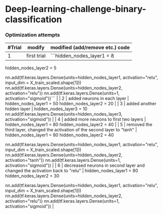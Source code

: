 # Deep-learning-challenge-binary-classification

### Optimization attempts
| #Trial | modify | modified (add/remove etc.) code |
|--------|--------|---------|
| 1 | first trial | ```hidden_nodes_layer1 = 8
hidden_nodes_layer2 = 5

nn.add(tf.keras.layers.Dense(units=hidden_nodes_layer1, activation="relu", input_dim = X_train_scaled.shape[1]))
nn.add(tf.keras.layers.Dense(units=hidden_nodes_layer2, activation="relu"))
nn.add(tf.keras.layers.Dense(units=1, activation="sigmoid"))``` |
| 2 | added neurons in each layer | 
hidden_nodes_layer1 =  50
hidden_nodes_layer2 = 20 |
| 3 | added another hidden layer | 
hidden_nodes_layer3 = 10
nn.add(tf.keras.layers.Dense(units=hidden_nodes_layer3, activation="sigmoid")) |
| 4 | added more neurons to first two layers | 
hidden_nodes_layer1 =  80
hidden_nodes_layer2 = 40 |
| 5 | removed the third layer, changed the activation of the second layer to "tanh" | 
hidden_nodes_layer1 = 80
hidden_nodes_layer2 = 40

nn.add(tf.keras.layers.Dense(units=hidden_nodes_layer1, activation="relu", input_dim = X_train_scaled.shape[1]))
nn.add(tf.keras.layers.Dense(units=hidden_nodes_layer2, activation="tanh"))
nn.add(tf.keras.layers.Dense(units=1, activation="sigmoid")) |
| 6 | decreased neurons in second layer and changed the activation back to "relu" | 
hidden_nodes_layer1 =  80
hidden_nodes_layer2 = 30

nn.add(tf.keras.layers.Dense(units=hidden_nodes_layer1, activation="relu", input_dim = X_train_scaled.shape[1]))
nn.add(tf.keras.layers.Dense(units=hidden_nodes_layer2, activation="relu"))
nn.add(tf.keras.layers.Dense(units=1, activation="sigmoid")) |